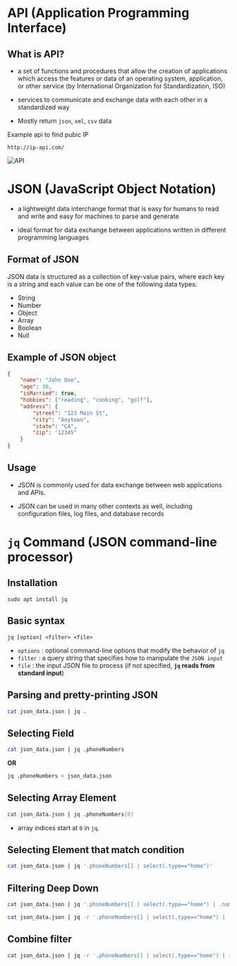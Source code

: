 # API (Application Programming Interface)

## What is API?

- a set of functions and procedures that allow the creation of applications which access the features or data of an operating system, application, or other service (by International Organization for Standardization, ISO)

- services to communicate and exchange data with each other in a standardized way

- Mostly return `json`, `xml`, `csv` data

Example api to find pubic IP

`http://ip-api.com/`


![API](../../photo/api1.png)


# JSON (JavaScript Object Notation)

- a lightweight data interchange format that is easy for humans to read and write and easy for machines to parse and generate

- ideal format for data exchange between applications written in different programming languages

## Format of JSON

JSON data is structured as a collection of key-value pairs, where each key is a string and each value can be one of the following data types:

- String
- Number
- Object
- Array
- Boolean
- Null

## Example of JSON object

```json
{
    "name": "John Doe",
    "age": 30,
    "isMarried": true,
    "hobbies": ["reading", "cooking", "golf"],
    "address": {
        "street": "123 Main St",
        "city": "Anytown",
        "state": "CA",
        "zip": "12345"
    }
}
```
## Usage

- JSON is commonly used for data exchange between web applications and APIs. 

- JSON can be used in many other contexts as well, including configuration files, log files, and database records


# `jq` Command (JSON command-line processor)

## Installation 

`sudo apt install jq`

## Basic syntax

`jq [option] <filter> <file>`


- `options` : optional command-line options that modify the behavior of `jq`
- `filter` : a query string that specifies how to manipulate the `JSON input`
- `file` : the input JSON file to process (if not specified, **`jq` reads from standard input**)

## Parsing and pretty-printing JSON

```bash
cat json_data.json | jq .
```

## Selecting Field

```bash 
cat json_data.json | jq .phoneNumbers
```
**OR**

```bash
jq .phoneNumbers < json_data.json
```

## Selecting Array Element

```bash 
cat json_data.json | jq .phoneNumbers[0]
```

- array indices start at `0` in `jq`.

## Selecting Element that match condition

```bash
cat json_data.json | jq '.phoneNumbers[] | select(.type=="home")'
```

## Filtering Deep Down

```bash
cat json_data.json | jq '.phoneNumbers[] | select(.type=="home") | .number'
```

```bash
cat json_data.json | jq -r '.phoneNumbers[] | select(.type=="home") | .number'
```
## Combine filter

```bash
cat json_data.json | jq -r '.phoneNumbers[] | select(.type=="home") | {type, number}'
```